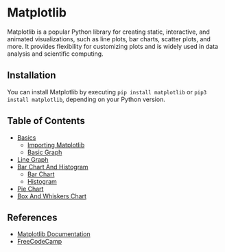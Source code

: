 # Matplotlib

Matplotlib is a popular Python library for creating static, interactive, and animated visualizations, such as line plots, bar charts, scatter plots, and more. It provides flexibility for customizing plots and is widely used in data analysis and scientific computing.

## Installation 

You can install Matplotlib by executing `pip install matplotlib` or `pip3 install matplotlib`, depending on your Python version.

## Table of Contents 

- [Basics](01_basics.ipynb)
    - [Importing Matplotlib](01_basics.ipynb)
    - [Basic Graph](01_basics.ipynb)
- [Line Graph](02_LineGraph.ipynb)
- [Bar Chart And Histogram](03_barChartAndHistogram.ipynb) 
    - [Bar Chart](03_barChartAndHistogram.ipynb)
    - [Histogram](03_barChartAndHistogram.ipynb)
- [Pie Chart](04_pieChart.ipynb)
- [Box And Whiskers Chart](05_boxAndWhiskersChart.ipynb)

## References 

- [Matplotlib Documentation](https://matplotlib.org/3.5.3/api/_as_gen/matplotlib.pyplot.xlabel.html)
- [FreeCodeCamp](https://www.freecodecamp.org/)
